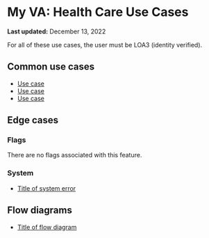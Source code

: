 # My VA: Health Care Use Cases

**Last updated:** December 13, 2022

For all of these use cases, the user must be LOA3 (identity verified).

## Common use cases
- [Use case](Link)
- [Use case](Link)
- [Use case](Link)

## Edge cases

### Flags
There are no flags associated with this feature.

### System
- [Title of system error](Link)

## Flow diagrams
- [Title of flow diagram](Link)
